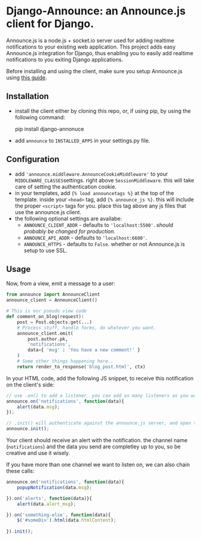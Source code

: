 # Django-Announce: an Announce.js client for Django.

Announce.js is a node.js + socket.io server used for adding realtime notifications to your existing web application.
This project adds easy Announce.js integration for Django, thus enabling you to easily
add realtime notifications to you exiting Django applications.

Before installing and using the client, make sure you setup Announce.js using [this guide](https://github.com/ozkatz/announce.js/blob/master/README.md "announce.js Installation").


## Installation

* install the client either by cloning this repo, or, if using pip, by using the following command:

    pip install django-annonuce

* add `announce` to `INSTALLED_APPS` in your settings.py file.


## Configuration

* add `'announce.middleware.AnnounceCookieMiddleware'` to your `MIDDLEWARE_CLASSES`settings. right above `SessionMiddleware`. this will take care of setting the authentication cookie.
* in your templates, add `{% load announcetags %}` at the top of the template. inside your `<head>` tag, add `{% announce_js %}`. this will include the proper `<script>` tags for you. place this tag above any js files that use the announce.js client.
* the following optional settings are availabe:
    * `ANNOUNCE_CLIENT_ADDR` - defaults to `'localhost:5500'`. *should probably be changed for production.*
    * `ANNOUNCE_API_ADDR` - defaults to `'localhost:6600'`.
    * `ANNOUNCE_HTTPS` - defaults to `False`. whether or not Announce.js is setup to use SSL.


## Usage

Now, from a view, emit a message to a user:

```python
from announce import AnnounceClient
announce_client = AnnounceClient()

# This is our pseudo view code
def comment_on_blog(request):
    post = Post.objects.get(...)
    # Process stuff, handle forms, do whatever you want.
    announce_client.emit(
        post.author.pk,
        'notifications',
        data={ 'msg' : 'You have a new comment!' }
    )
    # Some other things happening here..
    return render_to_response('blog_post.html', ctx)
```

In your HTML code, add the following JS snippet, to receive this notification on the client's side:

```js
// use .on() to add a listener. you can add as many listeners as you want.
announce.on('notifications', function(data){
    alert(data.msg);
});

// .init() will authenticate against the announce.js server, and open the WebSocket connection.
announce.init();
```

Your client should receive an alert with the notification. the channel name (`notifications`) and the data you send
are completley up to you, so be creative and use it wisely.

If you have more than one channel we want to listen on, we can also chain these calls:

```js
announce.on('notifications', function(data){
    popupNotification(data.msg);

}).on('alerts', function(data)}{
    alert(data.alert_msg);

}).on('something-else', function(data){
    $('#someDiv').html(data.htmlContent);
    
}).init();
```

